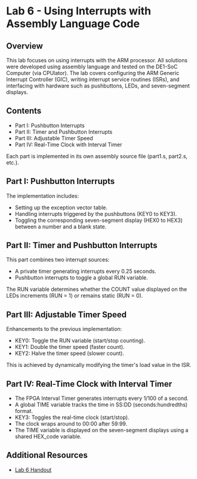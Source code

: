 # Lab 6 - Using Interrupts with Assembly Language Code

## Overview
This lab focuses on using interrupts with the ARM processor. All solutions were developed using assembly language and tested on the DE1-SoC Computer (via CPUlator). The lab covers configuring the ARM Generic Interrupt Controller (GIC), writing interrupt service routines (ISRs), and interfacing with hardware such as pushbuttons, LEDs, and seven-segment displays.

## Contents
- Part I: Pushbutton Interrupts
- Part II: Timer and Pushbutton Interrupts
- Part III: Adjustable Timer Speed
- Part IV: Real-Time Clock with Interval Timer

Each part is implemented in its own assembly source file (part1.s, part2.s, etc.).

## Part I: Pushbutton Interrupts
The implementation includes:

- Setting up the exception vector table.
- Handling interrupts triggered by the pushbuttons (KEY0 to KEY3).
- Toggling the corresponding seven-segment display (HEX0 to HEX3) between a number and a blank state.

## Part II: Timer and Pushbutton Interrupts
This part combines two interrupt sources:

- A private timer generating interrupts every 0.25 seconds.
- Pushbutton interrupts to toggle a global RUN variable.
  
The RUN variable determines whether the COUNT value displayed on the LEDs increments (RUN = 1) or remains static (RUN = 0).

## Part III: Adjustable Timer Speed
Enhancements to the previous implementation:

- KEY0: Toggle the RUN variable (start/stop counting).
- KEY1: Double the timer speed (faster count).
- KEY2: Halve the timer speed (slower count).

This is achieved by dynamically modifying the timer's load value in the ISR.

## Part IV: Real-Time Clock with Interval Timer
- The FPGA Interval Timer generates interrupts every 1/100 of a second.
- A global TIME variable tracks the time in SS:DD (seconds:hundredths) format.
- KEY3: Toggles the real-time clock (start/stop).
- The clock wraps around to 00:00 after 59:99.
- The TIME variable is displayed on the seven-segment displays using a shared HEX_code variable.

## Additional Resources
- [Lab 6 Handout](./Lab6_Handout.pdf)
